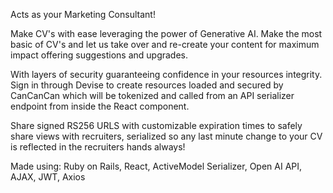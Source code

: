 Acts as your Marketing Consultant!

Make CV's with ease leveraging the power of Generative AI. Make the most basic of CV's and let us take over and re-create your content for maximum impact offering suggestions and upgrades.

With layers of security guaranteeing confidence in your resources integrity. Sign in through Devise to create resources loaded and secured by CanCanCan which will be tokenized and called from an API serializer endpoint from inside the React component.

Share signed RS256 URLS with customizable expiration times to safely share views with recruiters, serialized so any last minute change to your CV is reflected in the recruiters hands always!

Made using: Ruby on Rails, React, ActiveModel Serializer, Open AI API, AJAX, JWT, Axios
